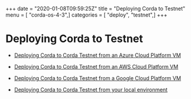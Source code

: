 +++
date = "2020-01-08T09:59:25Z"
title = "Deploying Corda to Testnet"
menu = [ "corda-os-4-3",]
categories = [ "deploy", "testnet",]
+++


# Deploying Corda to Testnet


* [Deploying Corda to Corda Testnet from an Azure Cloud Platform VM](azure-vm-explore.md)

* [Deploying Corda to Corda Testnet from an AWS Cloud Platform VM](aws-vm-explore.md)

* [Deploying Corda to Corda Testnet from a Google Cloud Platform VM](gcp-vm.md)

* [Deploying Corda to Corda Testnet from your local environment](deploy-locally.md)



